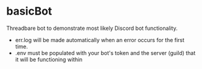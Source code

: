 # basicBot
Threadbare bot to demonstrate most likely Discord bot functionality.
- err.log will be made automatically when an error occurs for the first time.
- .env must be populated with your bot's token and the server (guild) that it will be functioning within
